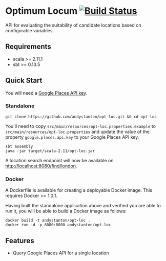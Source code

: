 # Optimum Locum [![Build Status](https://travis-ci.org/andystanton/opt-loc.svg?branch=master)](https://travis-ci.org/andystanton/opt-loc)

API for evaluating the suitability of candidate locations based on configurable variables.

## Requirements

* scala >= 2.11.1
* sbt >= 0.13.5

## Quick Start

You will need a [Google Places API key](https://developers.google.com/places/documentation/index).

### Standalone

```
git clone https://github.com/andystanton/opt-loc.git && cd opt-loc
```

You'll need to copy ```src/main/resources/opt-loc.properties.example``` to ```src/main/resources/opt-loc.properties``` and update the value of the property ```google.places.api.key``` to your Google Places API key.

```
sbt assembly
java -jar target/scala-2.11/opt-loc.jar
```

A location search endpoint will now be available on [http://localhost:8080/find/london](http://localhost:8080/find/london).

### Docker

A Dockerfile is available for creating a deployable Docker image. This requires Docker >= 1.0.1.

Having built the standalone application above and verified you are able to run it, you will be able to build a Docker image as follows: 

```
docker build -t andystanton/opt-loc .
docker run -d -p 8080:8080 andystanton/opt-loc
```

## Features

* Query Google Places API for a single location
